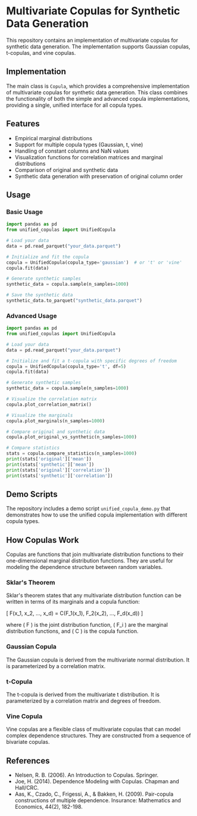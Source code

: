 # Multivariate Copulas for Synthetic Data Generation

This repository contains an implementation of multivariate copulas for synthetic data generation. The implementation supports Gaussian copulas, t-copulas, and vine copulas.

## Implementation

The main class is `Copula`, which provides a comprehensive implementation of multivariate copulas for synthetic data generation. This class combines the functionality of both the simple and advanced copula implementations, providing a single, unified interface for all copula types.

## Features

- Empirical marginal distributions
- Support for multiple copula types (Gaussian, t, vine)
- Handling of constant columns and NaN values
- Visualization functions for correlation matrices and marginal distributions
- Comparison of original and synthetic data
- Synthetic data generation with preservation of original column order

## Usage

### Basic Usage

```python
import pandas as pd
from unified_copulas import UnifiedCopula

# Load your data
data = pd.read_parquet("your_data.parquet")

# Initialize and fit the copula
copula = UnifiedCopula(copula_type='gaussian')  # or 't' or 'vine'
copula.fit(data)

# Generate synthetic samples
synthetic_data = copula.sample(n_samples=1000)

# Save the synthetic data
synthetic_data.to_parquet("synthetic_data.parquet")
```

### Advanced Usage

```python
import pandas as pd
from unified_copulas import UnifiedCopula

# Load your data
data = pd.read_parquet("your_data.parquet")

# Initialize and fit a t-copula with specific degrees of freedom
copula = UnifiedCopula(copula_type='t', df=5)
copula.fit(data)

# Generate synthetic samples
synthetic_data = copula.sample(n_samples=1000)

# Visualize the correlation matrix
copula.plot_correlation_matrix()

# Visualize the marginals
copula.plot_marginals(n_samples=1000)

# Compare original and synthetic data
copula.plot_original_vs_synthetic(n_samples=1000)

# Compare statistics
stats = copula.compare_statistics(n_samples=1000)
print(stats['original']['mean'])
print(stats['synthetic']['mean'])
print(stats['original']['correlation'])
print(stats['synthetic']['correlation'])
```

## Demo Scripts

The repository includes a demo script `unified_copula_demo.py` that demonstrates how to use the unified copula implementation with different copula types.

## How Copulas Work

Copulas are functions that join multivariate distribution functions to their one-dimensional marginal distribution functions. They are useful for modeling the dependence structure between random variables.

### Sklar's Theorem

Sklar's theorem states that any multivariate distribution function can be written in terms of its marginals and a copula function:

\[ F(x_1, x_2, ..., x_d) = C(F_1(x_1), F_2(x_2), ..., F_d(x_d)) \]

where \( F \) is the joint distribution function, \( F_i \) are the marginal distribution functions, and \( C \) is the copula function.

### Gaussian Copula

The Gaussian copula is derived from the multivariate normal distribution. It is parameterized by a correlation matrix.

### t-Copula

The t-copula is derived from the multivariate t distribution. It is parameterized by a correlation matrix and degrees of freedom.

### Vine Copula

Vine copulas are a flexible class of multivariate copulas that can model complex dependence structures. They are constructed from a sequence of bivariate copulas.

## References

- Nelsen, R. B. (2006). An Introduction to Copulas. Springer.
- Joe, H. (2014). Dependence Modeling with Copulas. Chapman and Hall/CRC.
- Aas, K., Czado, C., Frigessi, A., & Bakken, H. (2009). Pair-copula constructions of multiple dependence. Insurance: Mathematics and Economics, 44(2), 182-198. 